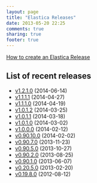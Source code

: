 ```yaml
---
layout: page
title: "Elastica Releases"
date: 2013-05-20 22:25
comments: true
sharing: true
footer: true
---
```


[How to create an Elastica Release](/release/how-to-create-an-elastica-release.html)

## List of recent releases

* [v1.2.1.0](/2014/06/14/release-v1-dot-2-1-dot-0/) (2014-06-14)
* [v1.1.1.1](/2014/04/27/release-v1-dot-1-1-dot-1/) (2014-04-27)
* [v1.1.1.0](/2014/04/19/release-v1-dot-1-1-dot-0/) (2014-04-19)
* [v1.0.1.2](/2014/03/25/release-v1-dot-0-1-dot-2/) (2014-03-25)
* [v1.0.1.1](/2014/03/08/release-v1-dot-0-1-dot-1/) (2014-03-18)
* [v1.0.1.0](/2014/03/02/release-v1-dot-0-1-dot-0/) (2014-03-02)
* [v1.0.0.0](/2014/02/12/release-v1-dot-0-0-dot-0/) (2014-02-12)
* [v0.90.10.0](/2014/02/02/release-v0-dot-90-dot-10-dot-0/) (2014-02-02)
* [v0.90.7.0](/2013/08/25/release-v0-dot-90-dot-7-0/) (2013-11-23)
* [v0.90.5.0](/2013/10/27/release-v0-dot-90-dot-5-0/) (2013-10-27)
* [v0.90.2.0](/2013/08/25/release-v0-dot-90-dot-2-0/) (2013-08-25)
* [v0.90.1.0](/2013/06/07/release-v0-dot-90-dot-1-0/) (2013-06-07)
* [v0.20.5.0](/2013/02/20/release-v0-dot-20-dot-5-0/) (2013-02-20)
* [v0.19.8.0](/2012/08/12/release-v0-dot-19-dot-8-0/) (2012-08-12)
